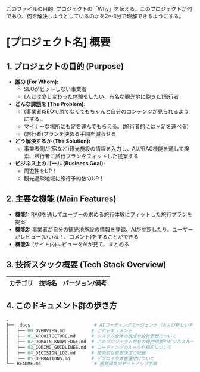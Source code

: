 このファイルの目的: プロジェクトの「Why」を伝える。このプロジェクトが何であり、何を解決しようとしているのかを2〜3分で理解できるようにする。
# [プロジェクト名] 概要

## 1. プロジェクトの目的 (Purpose)

* **誰の (For Whom):**
    * SEOがヒットしない事業者 
    * (人とは少し変わった体験をしたい、有名な観光地に飽きた)旅行者
* **どんな課題を (The Problem):**
    * (事業者)SEOで勝てなくてもちゃんと自分のコンテンツが見られるようにする。
    * マイナーな場所にも足を運んでもらえる。(旅行者的には〃足を運べる)
    * (旅行者)プランを決める手間を減らせる
* **どう解決するか (The Solution):**
    * 事業者側が(宿など)観光施設の情報を入力し、AIがRAG機能を通して検索、旅行者に旅行プランをフィットした提案する
* **ビジネス上のゴール (Business Goal):**
    * 周遊性をUP！
    * 観光過疎地域に旅行予約数のUP！

## 2. 主要な機能 (Main Features)

- **機能1:** RAGを通してユーザーの求める旅行体験にフィットした旅行プランを提案
- **機能2:** 事業者が自分の観光地施設の情報を登録、AIが参照したり、ユーザーがレビュー(いいね！、コメント)をすることができる
- **機能3:** (サイト内)レビューをAIが見て、まとめる

## 3. 技術スタック概要 (Tech Stack Overview)

| カテゴリ | 技術名 | バージョン/備考 |
| :--- | :--- | :--- |

## 4. このドキュメント群の歩き方
```pl
.
├── .docs                        # AIコーディングエージェント（および新しいチームメンバー）が効率的にプロジェクトを理解するためのドキュメント群
│   ├── 00_OVERVIEW.md          # このドキュメント
│   ├── 01_ARCHITECTURE.md      # システム全体の構成や設計思想について
│   ├── 02_DOMAIN_KNOWLEDGE.md  # このプロジェクト特有の専門用語やビジネスルールについて
│   ├── 03_CODING_GUIDLINES.md  # コーディングのルールや規約について
│   ├── 04_DECISION_LOG.md      # 技術的な意思決定の記録
│   └── 05_OPERATIONS.md        # デプロイや本番運用について
└── README.md                    # 開発環境のセットアップ手順
```
